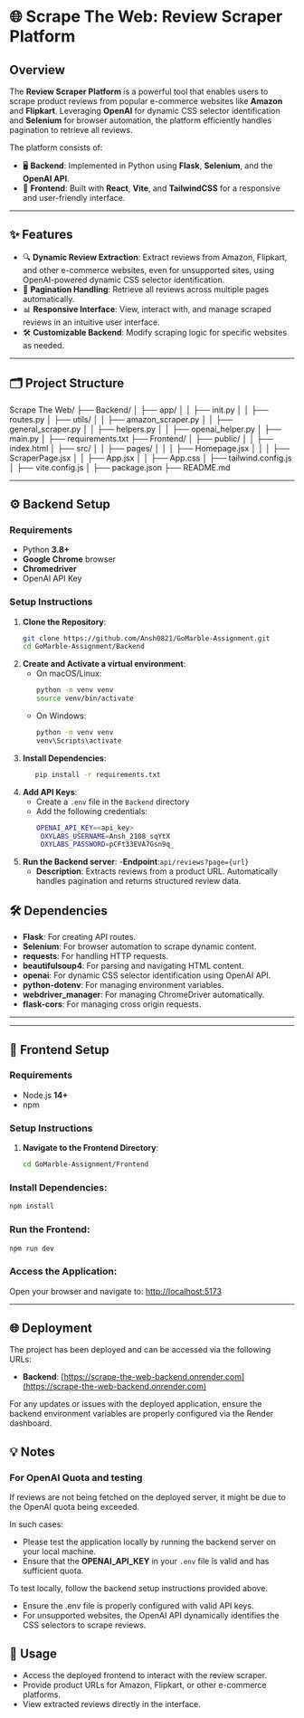 # 🌐 Scrape The Web: Review Scraper Platform

## Overview
The **Review Scraper Platform** is a powerful tool that enables users to scrape product reviews from popular e-commerce websites like **Amazon** and **Flipkart**. Leveraging **OpenAI** for dynamic CSS selector identification and **Selenium** for browser automation, the platform efficiently handles pagination to retrieve all reviews.

The platform consists of:
- 🖥️ **Backend**: Implemented in Python using **Flask**, **Selenium**, and the **OpenAI API**.
- 🎨 **Frontend**: Built with **React**, **Vite**, and **TailwindCSS** for a responsive and user-friendly interface.

---

## ✨ Features
- 🔍 **Dynamic Review Extraction**: Extract reviews from Amazon, Flipkart, and other e-commerce websites, even for unsupported sites, using OpenAI-powered dynamic CSS selector identification.
- 📜 **Pagination Handling**: Retrieve all reviews across multiple pages automatically.
- 📊 **Responsive Interface**: View, interact with, and manage scraped reviews in an intuitive user interface.
- 🛠️ **Customizable Backend**: Modify scraping logic for specific websites as needed.

---

## 🗂️ Project Structure
Scrape The Web/
├── Backend/
│ ├── app/
│ │ ├── init.py
│ │ ├── routes.py
│ ├── utils/
│ │ ├── amazon_scraper.py
│ │ ├── general_scraper.py
│ │ ├── helpers.py
│ │ ├── openai_helper.py
│ ├── main.py
│ ├── requirements.txt
├── Frontend/
│ ├── public/
│ │ ├── index.html
│ ├── src/
│ │ ├── pages/
│ │ │ ├── Homepage.jsx
│ │ │ ├── ScraperPage.jsx
│ │ ├── App.jsx
│ │ ├── App.css
│ ├── tailwind.config.js
│ ├── vite.config.js
│ ├── package.json
├── README.md


---

## ⚙️ Backend Setup

### Requirements
- Python **3.8+**
- **Google Chrome** browser
- **Chromedriver**
- OpenAI API Key

### Setup Instructions

1. **Clone the Repository**:
   ```bash
   git clone https://github.com/Ansh0821/GoMarble-Assignment.git
   cd GoMarble-Assignment/Backend

2. **Create and Activate a virtual environment**:
   - On macOS/Linux:
      ```bash
      python -m venv venv
      source venv/bin/activate
   - On Windows:
     ```bash
     python -m venv venv
     venv\Scripts\activate

3. **Install Dependencies**:
   ```bash
      pip install -r requirements.txt

4. **Add API Keys**:
   - Create a `.env` file in the `Backend` directory
   - Add the following credentials:
     ```bash
     OPENAI_API_KEY=<api_key>
      OXYLABS_USERNAME=Ansh_2108_sqYtX
      OXYLABS_PASSWORD=pCFt33EVA7Gsn9q_

5. **Run the Backend server**:
   -**Endpoint**:`api/reviews?page={url}`
      - **Description**: Extracts reviews from a product URL. Automatically handles pagination and returns structured review data.
  
## 🛠️ Dependencies

- **Flask**: For creating API routes.
- **Selenium**: For browser automation to scrape dynamic content.
- **requests**: For handling HTTP requests.
- **beautifulsoup4**: For parsing and navigating HTML content.
- **openai**: For dynamic CSS selector identification using OpenAI API.
- **python-dotenv**: For managing environment variables.
- **webdriver_manager**: For managing ChromeDriver automatically.
- **flask-cors**: For managing cross origin requests.

---

---

## 🎨 Frontend Setup

### Requirements
- Node.js **14+**
- npm

### Setup Instructions

1. **Navigate to the Frontend Directory**:
   ```bash
   cd GoMarble-Assignment/Frontend

### Install Dependencies:
```bash
npm install
```

### Run the Frontend:
```bash
npm run dev
```

### Access the Application:
Open your browser and navigate to:
[http://localhost:5173](http://localhost:5173)

---

## 🌐 Deployment
The project has been deployed and can be accessed via the following URLs:
- **Backend**: [https://scrape-the-web-backend.onrender.com](https://scrape-the-web-backend.onrender.com)


For any updates or issues with the deployed application, ensure the backend environment variables are properly configured via the Render dashboard.

## 💡 Notes

### For OpenAI Quota and testing
If reviews are not being fetched on the deployed server, it might be due to the OpenAI quota being exceeded. 

In such cases:
- Please test the application locally by running the backend server on your local machine.
- Ensure that the **OPENAI_API_KEY** in your `.env` file is valid and has sufficient quota.

To test locally, follow the backend setup instructions provided above.

- Ensure the .env file is properly configured with valid API keys.
- For unsupported websites, the OpenAI API dynamically identifies the CSS selectors to scrape reviews.

## 🚀 Usage
- Access the deployed frontend to interact with the review scraper.
- Provide product URLs for Amazon, Flipkart, or other e-commerce platforms.
- View extracted reviews directly in the interface.
